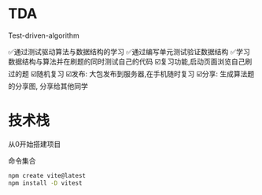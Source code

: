 # TDA
Test-driven-algorithm

✅通过测试驱动算法与数据结构的学习
✅通过编写单元测试验证数据结构
✅学习数据结构与算法并在刷题的同时测试自己的代码
☑️复习功能,启动页面浏览自己刷过的题
☑️随机复习
☑️发布: 大包发布到服务器,在手机随时复习
☑️分享: 生成算法题的分享图, 分享给其他同学

# 技术栈
从0开始搭建项目


命令集合
```bash
npm create vite@latest
npm install -D vitest
```


